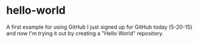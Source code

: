 # hello-world
A first example for using GitHub
I just signed up for GitHub today (5-20-15) and now I'm trying it out by creating a "Hello World" repository.
